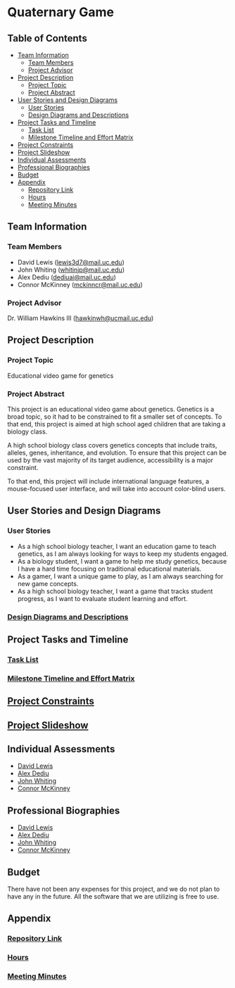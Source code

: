 # Quaternary Game

## Table of Contents
- [Team Information](#team-information)
	- [Team Members](#Team-Members)
	- [Project Advisor](#Project-Advisor)
- [Project Description](#Project-Description)
	- [Project Topic](#Project-Topic)
	- [Project Abstract](#Project-Abstract)
- [User Stories and Design Diagrams](#User-Stories-and-Design-Diagrams)
	- [User Stories](#User-Stories)
	- [Design Diagrams and Descriptions](#Design-Diagrams-and-Descriptions)
- [Project Tasks and Timeline](#Project-Tasks-and-Timeline)
	- [Task List](#Task-List)
	- [Milestone Timeline and Effort Matrix](#Milestone-Timeline-and-Effort-Matrix)
- [Project Constraints](#Project-Constraints)
- [Project Slideshow](#Project-Slideshow)
- [Individual Assessments](#Individual-Assessments)
- [Professional Biographies](#Professional-Biographies)
- [Budget](#budget)
- [Appendix](#appendix)
	- [Repository Link](#repository-link)
	- [Hours](#hours)
	- [Meeting Minutes](#meeting-minutes)

## Team Information

### Team Members

- David Lewis (lewis3d7@mail.uc.edu)
- John Whiting (whitinjp@mail.uc.edu)
- Alex Dediu (dediuai@mail.uc.edu)
- Connor McKinney (mckinncr@mail.uc.edu)

### Project Advisor

Dr. William Hawkins III (hawkinwh@ucmail.uc.edu)

## Project Description

### Project Topic

Educational video game for genetics

### Project Abstract

This project is an educational video game about genetics. Genetics is a broad topic, so it had to be constrained to fit a smaller set of concepts. To that end, this project is aimed at high school aged children that are taking a biology class. ​

A high school biology class covers genetics concepts that include traits, alleles, genes, inheritance, and evolution. To ensure that this project can be used by the vast majority of its target audience, accessibility is a major constraint. ​

To that end, this project will include international language features, a mouse-focused user interface, and will take into account color-blind users.

## User Stories and Design Diagrams

### User Stories 

-   As a high school biology teacher, I want an education game to teach genetics, as I am always looking for ways to keep my students engaged.
-   As a biology student, I want a game to help me study genetics, because I have a hard time focusing on traditional educational materials.
-   As a gamer, I want a unique game to play, as I am always searching for new game concepts.
-   As a high school biology teacher, I want a game that tracks student progress, as I want to evaluate student learning and effort.

### [Design Diagrams and Descriptions](https://github.com/quaternary-game/class-work/blob/main/design-diagrams/DesignDiagram.md)

## Project Tasks and Timeline

### [Task List](https://github.com/quaternary-game/class-work/blob/main/Tasklist.md)

### [Milestone Timeline and Effort Matrix](https://github.com/quaternary-game/class-work/blob/main/Milestones.md)

## [Project Constraints](https://github.com/quaternary-game/class-work/blob/main/module_7.md)

## [Project Slideshow](https://mailuc-my.sharepoint.com/:p:/g/personal/whitinjp_mail_uc_edu/EYD4aq-ryBdLucVvgwqN6l0Bnfz-2dz5rGX0PtbUKncdeA?e=HfdcOL)

## Individual Assessments

- [David Lewis](https://github.com/quaternary-game/class-work/blob/main/homework-essays/individual-capstone-assessments/david-lewis-capstone-assessment.md)
- [Alex Dediu](https://github.com/quaternary-game/class-work/blob/main/homework-essays/individual-capstone-assessments/dediu_capstone_assessment.md)
- [John Whiting](https://github.com/quaternary-game/class-work/blob/main/homework-essays/individual-capstone-assessments/john-whiting.md)
- [Connor McKinney](https://github.com/quaternary-game/class-work/blob/main/homework-essays/individual-capstone-assessments/ConnorMcKinneyCapstone.md)

## Professional Biographies

- [David Lewis](https://github.com/quaternary-game/class-work/blob/main/contributor-biographies/davidlewis.md)
- [Alex Dediu](https://github.com/quaternary-game/class-work/blob/main/contributor-biographies/dediu_biography.md)
- [John Whiting](https://github.com/quaternary-game/class-work/blob/main/contributor-biographies/john-whiting.md)
- [Connor McKinney](https://github.com/quaternary-game/class-work/blob/main/contributor-biographies/mckinncr_professionalBio.md)

## Budget

There have not been any expenses for this project, and we do not plan to have any in the future. All the software that we are utilizing is free to use.

## Appendix

### [Repository Link](https://github.com/quaternary-game/quaternary)

### [Hours](https://github.com/quaternary-game/class-work/discussions/11)

### [Meeting Minutes](https://github.com/quaternary-game/class-work/discussions/9)

